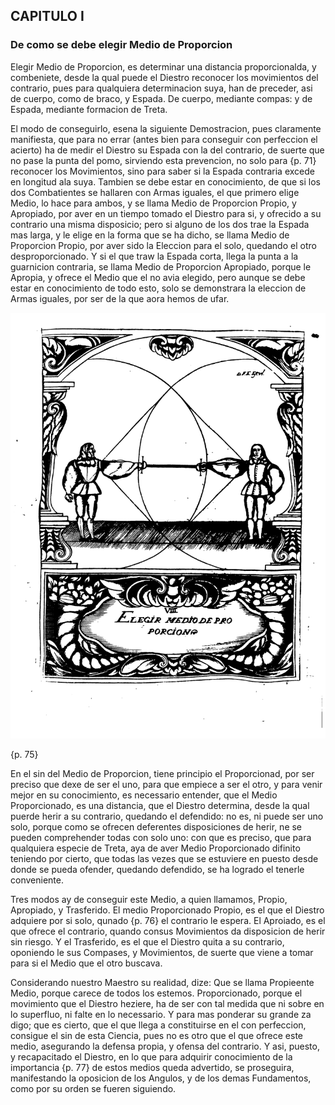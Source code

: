 ## CAPITULO I
### De como se debe elegir Medio de Proporcion

Elegir Medio de Proporcion, es determinar una distancia proporcionalda, y combeniete, desde la qual puede el Diestro reconocer los movimientos del contrario, pues para qualquiera determinacion suya, han de preceder, asi de cuerpo, como de braco, y Espada.
De cuerpo, mediante compas: y de Espada, mediante formacion de Treta.

El modo de conseguirlo, esena la siguiente Demostracion, pues claramente manifiesta, que para no errar (antes bien para conseguir con perfeccion el acierto) ha de medir el Diestro su Espada con la del contrario, de suerte que no pase la punta del pomo, sirviendo esta prevencion, no solo para {p. 71} reconocer los Movimientos, sino para saber si la Espada contraria excede en longitud ala suya.
Tambien se debe estar en conocimiento, de que si los dos Combatientes se hallaren con Armas iguales, el que primero elige Medio, lo hace para ambos, y se llama Medio de Proporcion Propio, y Apropiado, por aver en un tiempo tomado el Diestro para si, y ofrecido a su contrario una misma disposicio; pero si alguno de los dos trae la Espada mas larga, y le elige en la forma que se ha dicho, se llama Medio de Proporcion Propio, por aver sido la Eleccion para el solo, quedando el otro desproporcionado.
Y si el que traw la Espada corta, llega la punta a la guarnicion contraria, se llama Medio de Proporcion Apropiado, porque le Apropia, y ofrece el Medio que el no avia elegido, pero aunque se debe estar en conocimiento de todo esto, solo se demonstrara la eleccion de Armas iguales, por ser de la que aora hemos de ufar.

![figura](images/elegir_medio_de_proporcion.png "Elegir Medio de Proporcion")

{p. 75}

En el sin del Medio de Proporcion, tiene principio el Proporcionad, por ser preciso que dexe de ser el uno, para que empiece a ser el otro, y para venir mejor en su conocimiento, es necessario entender, que el Medio Proporcionado, es una distancia, que el Diestro determina, desde la qual puerde herir a su contrario, quedando el defendido: no es, ni puede ser uno solo, porque como se ofrecen deferentes disposiciones de herir, ne se pueden comprehender todas con solo uno: con que es preciso, que para qualquiera especie de Treta, aya de aver Medio Proporcionado difinito teniendo por cierto, que todas las vezes que se estuviere en puesto desde donde se pueda ofender, quedando defendido, se ha logrado el tenerle conveniente.

Tres modos ay de conseguir este Medio, a quien llamamos, Propio, Apropiado, y Trasferido.
El medio Proporcionado Propio, es el que el Diestro adquiere por si solo, qunado {p. 76} el contrario le espera.
El Aproiado, es el que ofrece el contrario, quando consus Movimientos da disposicion de herir sin riesgo.
Y el Trasferido, es el que el Diestro quita a su contrario, oponiendo le sus Compases, y Movimientos, de suerte que viene a tomar para si el Medio que el otro buscava.

Considerando nuestro Maestro su realidad, dize: Que se llama Propieente Medio, porque carece de todos los estemos.
Proporcionado, porque el movimiento que el Diestro heziere, ha de ser con tal medida que ni sobre en lo superfluo, ni falte en lo necessario.
Y para mas ponderar su grande za digo; que es cierto, que el que llega a constituirse en el con perfeccion, consigue el sin de esta Ciencia, pues no es otro que el que ofrece este medio, asegurando la defensa propia, y ofensa del contrario.
Y asi, puesto, y recapacitado el Diestro, en lo que para adquirir conocimiento de la importancia {p. 77} de estos medios queda advertido, se proseguira, manifestando la oposicion de los Angulos, y de los demas Fundamentos, como por su orden se fueren siguiendo.
